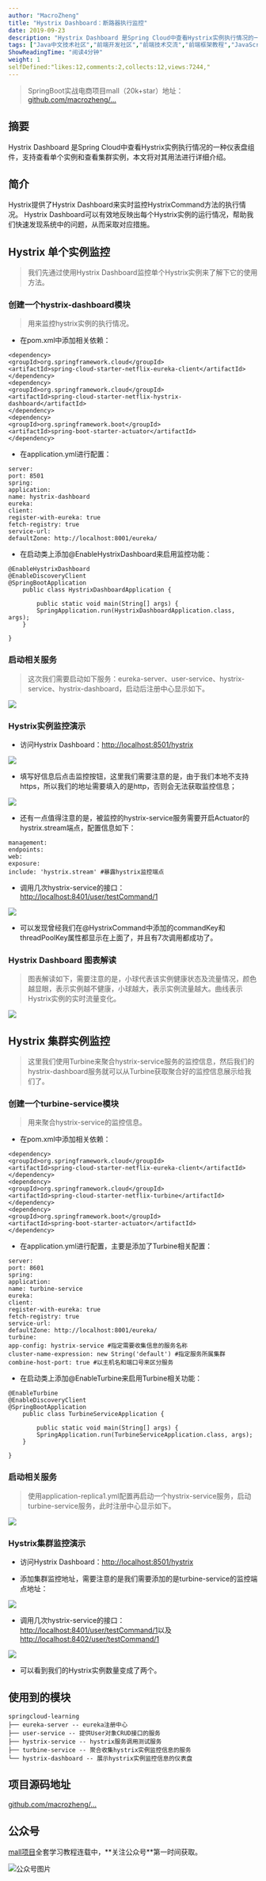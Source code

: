 ```yaml
---
author: "MacroZheng"
title: "Hystrix Dashboard：断路器执行监控"
date: 2019-09-23
description: "Hystrix Dashboard 是Spring Cloud中查看Hystrix实例执行情况的一种仪表盘组件，支持查看单个实例和查看集群实例，本文将对其用法进行详细介绍。 Hystrix提供了Hystrix Dashboard来实时监控HystrixCommand方法的执行情…"
tags: ["Java中文技术社区","前端开发社区","前端技术交流","前端框架教程","JavaScript 学习资源","CSS 技巧与最佳实践","HTML5 最新动态","前端工程师职业发展","开源前端项目","前端技术趋势"]
ShowReadingTime: "阅读4分钟"
weight: 1
selfDefined:"likes:12,comments:2,collects:12,views:7244,"
---
```

> SpringBoot实战电商项目mall（20k+star）地址：[github.com/macrozheng/…](https://link.juejin.cn?target=https%3A%2F%2Fgithub.com%2Fmacrozheng%2Fmall "https://github.com/macrozheng/mall")

摘要
--

Hystrix Dashboard 是Spring Cloud中查看Hystrix实例执行情况的一种仪表盘组件，支持查看单个实例和查看集群实例，本文将对其用法进行详细介绍。

简介
--

Hystrix提供了Hystrix Dashboard来实时监控HystrixCommand方法的执行情况。 Hystrix Dashboard可以有效地反映出每个Hystrix实例的运行情况，帮助我们快速发现系统中的问题，从而采取对应措施。

Hystrix 单个实例监控
--------------

> 我们先通过使用Hystrix Dashboard监控单个Hystrix实例来了解下它的使用方法。

### 创建一个hystrix-dashboard模块

> 用来监控hystrix实例的执行情况。

*   在pom.xml中添加相关依赖：

```
<dependency>
<groupId>org.springframework.cloud</groupId>
<artifactId>spring-cloud-starter-netflix-eureka-client</artifactId>
</dependency>
<dependency>
<groupId>org.springframework.cloud</groupId>
<artifactId>spring-cloud-starter-netflix-hystrix-dashboard</artifactId>
</dependency>
<dependency>
<groupId>org.springframework.boot</groupId>
<artifactId>spring-boot-starter-actuator</artifactId>
</dependency>
```

*   在application.yml进行配置：

```
server:
port: 8501
spring:
application:
name: hystrix-dashboard
eureka:
client:
register-with-eureka: true
fetch-registry: true
service-url:
defaultZone: http://localhost:8001/eureka/
```

*   在启动类上添加@EnableHystrixDashboard来启用监控功能：

```
@EnableHystrixDashboard
@EnableDiscoveryClient
@SpringBootApplication
    public class HystrixDashboardApplication {
    
        public static void main(String[] args) {
        SpringApplication.run(HystrixDashboardApplication.class, args);
    }
    
}
```

### 启动相关服务

> 这次我们需要启动如下服务：eureka-server、user-service、hystrix-service、hystrix-dashboard，启动后注册中心显示如下。

![](/images/jueJin/16d5e5a49eff432.png)

### Hystrix实例监控演示

*   访问Hystrix Dashboard：[http://localhost:8501/hystrix](https://link.juejin.cn?target=http%3A%2F%2Flocalhost%3A8501%2Fhystrix "http://localhost:8501/hystrix")

![](/images/jueJin/16d5e5a49f435f2.png)

*   填写好信息后点击监控按钮，这里我们需要注意的是，由于我们本地不支持https，所以我们的地址需要填入的是http，否则会无法获取监控信息；

![](/images/jueJin/16d5e5a49ff037d.png)

*   还有一点值得注意的是，被监控的hystrix-service服务需要开启Actuator的hystrix.stream端点，配置信息如下：

```
management:
endpoints:
web:
exposure:
include: 'hystrix.stream' #暴露hystrix监控端点
```

*   调用几次hystrix-service的接口：[http://localhost:8401/user/testCommand/1](https://link.juejin.cn?target=http%3A%2F%2Flocalhost%3A8401%2Fuser%2FtestCommand%2F1 "http://localhost:8401/user/testCommand/1")

![](/images/jueJin/16d5e5a4a00634c.png)

*   可以发现曾经我们在@HystrixCommand中添加的commandKey和threadPoolKey属性都显示在上面了，并且有7次调用都成功了。

### Hystrix Dashboard 图表解读

> 图表解读如下，需要注意的是，小球代表该实例健康状态及流量情况，颜色越显眼，表示实例越不健康，小球越大，表示实例流量越大。曲线表示Hystrix实例的实时流量变化。

![](/images/jueJin/16d5e5a4a3c0b7f.png)

Hystrix 集群实例监控
--------------

> 这里我们使用Turbine来聚合hystrix-service服务的监控信息，然后我们的hystrix-dashboard服务就可以从Turbine获取聚合好的监控信息展示给我们了。

### 创建一个turbine-service模块

> 用来聚合hystrix-service的监控信息。

*   在pom.xml中添加相关依赖：

```
<dependency>
<groupId>org.springframework.cloud</groupId>
<artifactId>spring-cloud-starter-netflix-eureka-client</artifactId>
</dependency>
<dependency>
<groupId>org.springframework.cloud</groupId>
<artifactId>spring-cloud-starter-netflix-turbine</artifactId>
</dependency>
<dependency>
<groupId>org.springframework.boot</groupId>
<artifactId>spring-boot-starter-actuator</artifactId>
</dependency>
```

*   在application.yml进行配置，主要是添加了Turbine相关配置：

```
server:
port: 8601
spring:
application:
name: turbine-service
eureka:
client:
register-with-eureka: true
fetch-registry: true
service-url:
defaultZone: http://localhost:8001/eureka/
turbine:
app-config: hystrix-service #指定需要收集信息的服务名称
cluster-name-expression: new String('default') #指定服务所属集群
combine-host-port: true #以主机名和端口号来区分服务
```

*   在启动类上添加@EnableTurbine来启用Turbine相关功能：

```
@EnableTurbine
@EnableDiscoveryClient
@SpringBootApplication
    public class TurbineServiceApplication {
    
        public static void main(String[] args) {
        SpringApplication.run(TurbineServiceApplication.class, args);
    }
    
}
```

### 启动相关服务

> 使用application-replica1.yml配置再启动一个hystrix-service服务，启动turbine-service服务，此时注册中心显示如下。

![](/images/jueJin/16d5e5a4a3b483a.png)

### Hystrix集群监控演示

*   访问Hystrix Dashboard：[http://localhost:8501/hystrix](https://link.juejin.cn?target=http%3A%2F%2Flocalhost%3A8501%2Fhystrix "http://localhost:8501/hystrix")
    
*   添加集群监控地址，需要注意的是我们需要添加的是turbine-service的监控端点地址：
    

![](/images/jueJin/16d5e5a4d9aab17.png)

*   调用几次hystrix-service的接口：[http://localhost:8401/user/testCommand/1](https://link.juejin.cn?target=http%3A%2F%2Flocalhost%3A8401%2Fuser%2FtestCommand%2F1 "http://localhost:8401/user/testCommand/1")以及[http://localhost:8402/user/testCommand/1](https://link.juejin.cn?target=http%3A%2F%2Flocalhost%3A8402%2Fuser%2FtestCommand%2F1 "http://localhost:8402/user/testCommand/1")

![](/images/jueJin/16d5e5a50256db1.png)

*   可以看到我们的Hystrix实例数量变成了两个。

使用到的模块
------

```
springcloud-learning
├── eureka-server -- eureka注册中心
├── user-service -- 提供User对象CRUD接口的服务
├── hystrix-service -- hystrix服务调用测试服务
├── turbine-service -- 聚合收集hystrix实例监控信息的服务
└── hystrix-dashboard -- 展示hystrix实例监控信息的仪表盘
```

项目源码地址
------

[github.com/macrozheng/…](https://link.juejin.cn?target=https%3A%2F%2Fgithub.com%2Fmacrozheng%2Fspringcloud-learning "https://github.com/macrozheng/springcloud-learning")

公众号
---

[mall项目](https://link.juejin.cn?target=https%3A%2F%2Fgithub.com%2Fmacrozheng%2Fmall "https://github.com/macrozheng/mall")全套学习教程连载中，**关注公众号**第一时间获取。

![公众号图片](/images/jueJin/16d44810d67f5be.png)